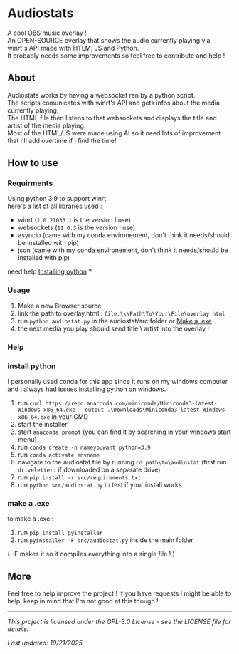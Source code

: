 # Audiostats

<p>A cool OBS music overlay !<br>
An OPEN-SOURCE overlay that shows the audio currently playing via winrt's API made with HTLM, JS and Python.<br>
It probably needs some improvements so feel free to contribute and help !
</p>

## About

<p>Audiostats works by having a websocket ran by a python script.<br>
The scripts comunicates with winrt's API and gets infos about the media currently playing.<br>
The HTML file then listens to that websockets and displays the title and artist of the media playing.<br>
Most of the HTML/JS were made using AI so it need lots of improvement that i'll add overtime if i find the time!</p>


## How to use

### Requirments

<p>Using python 3.9 to support winrt.<br>
here's a list of all libraries used :

- winrt (```1.0.21033.1``` is the version I use)
- websockets (```11.0.3``` is the version I use)
- asyncio (came with my conda environement, don't think it needs/should be installed with pip)
- json (came with my conda environement, don't think it needs/should be installed with pip)

need help [Installing python](#python_install) ?
</p>

### Usage

1. Make a new Browser source
2. link the path to overlay.html : ```file:\\\Path\To\Your\File\overlay.html```
3. run ```python audiostat.py``` in the audiostat/src folder or [Make a .exe](#make_exe) 
4. the next media you play should send title \ artist into the overlay !

### Help

### <div id="python_install"></div>
### install python

I personally used conda for this app since it runs on my windows computer and I always had issues installing python on windows.

1. run ```curl https://repo.anaconda.com/miniconda/Miniconda3-latest-Windows-x86_64.exe --output .\Downloads\Miniconda3-latest-Windows-x86_64.exe``` in your CMD
2. start the installer
3. start ```anaconda prompt``` (you can find it by searching in your windows start menu)
4. run ```conda create -n nameyouwant python=3.9``` 
5. run ```conda activate envname```
6. navigate to the audiostat file by running ```cd path\to\audiostat``` (first run ```driveletter:``` if downloaded on a separate drive)
7. run ```pip install -r src/requirements.txt```
8. run ```python src/audiostat.py``` to test if your install works

### <div id="make_exe"></div>
### make a .exe

to make a .exe :

1. run ```pip install pyinstaller``` 
2. run ```pyinstaller -F src/audiostat.py``` inside the main folder

( -F makes it so it compiles everything into a single file ! )

## More

Feel free to help improve the project !
If you have requests I might be able to help, keep in mind that I'm not good at this though !

---

*This project is licensed under the GPL-3.0 License - see the LICENSE file for details.*


*Last updated: 10/21/2025*




